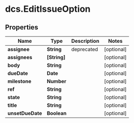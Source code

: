 # dcs.EditIssueOption

## Properties
Name | Type | Description | Notes
------------ | ------------- | ------------- | -------------
**assignee** | **String** | deprecated | [optional] 
**assignees** | **[String]** |  | [optional] 
**body** | **String** |  | [optional] 
**dueDate** | **Date** |  | [optional] 
**milestone** | **Number** |  | [optional] 
**ref** | **String** |  | [optional] 
**state** | **String** |  | [optional] 
**title** | **String** |  | [optional] 
**unsetDueDate** | **Boolean** |  | [optional] 
